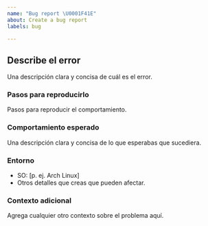 ```yaml
---
name: "Bug report \U0001F41E"
about: Create a bug report
labels: bug

---
```


## Describe el error
Una descripción clara y concisa de cuál es el error.

### Pasos para reproducirlo
Pasos para reproducir el comportamiento.

### Comportamiento esperado
Una descripción clara y concisa de lo que esperabas que sucediera.

### Entorno
- SO: [p. ej. Arch Linux]
- Otros detalles que creas que pueden afectar.

### Contexto adicional
Agrega cualquier otro contexto sobre el problema aquí.